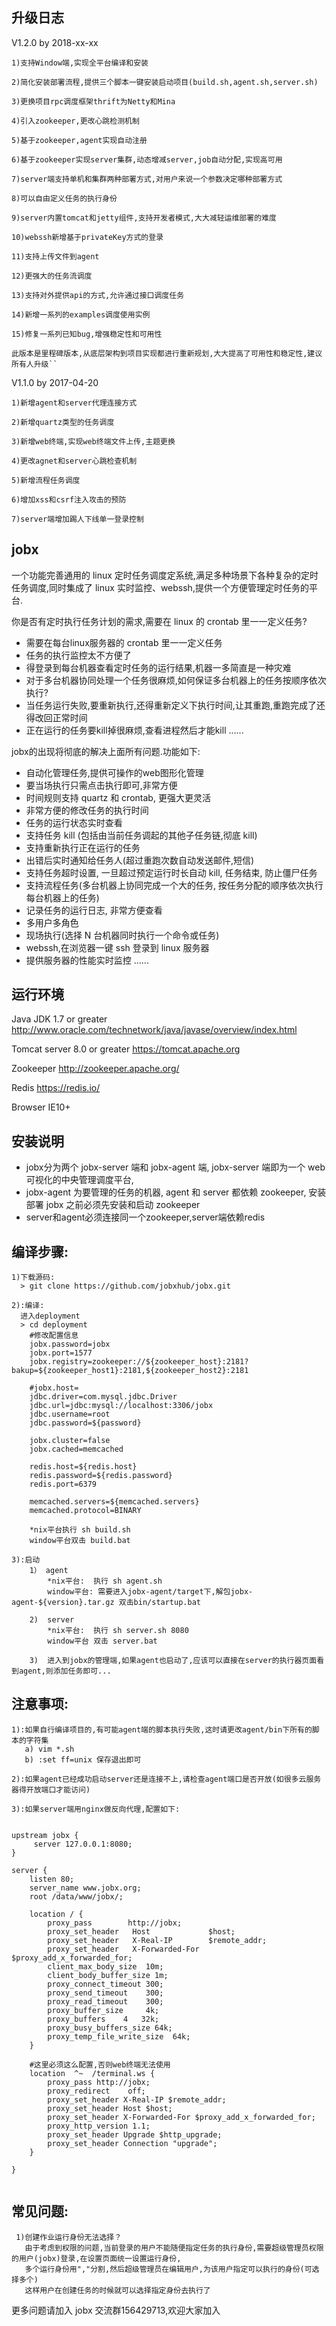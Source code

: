 ## 升级日志

V1.2.0 by 2018-xx-xx

```
1)支持Window端,实现全平台编译和安装

2)简化安装部署流程,提供三个脚本一键安装启动项目(build.sh,agent.sh,server.sh)

3)更换项目rpc调度框架thrift为Netty和Mina

4)引入zookeeper,更改心跳检测机制

5)基于zookeeper,agent实现自动注册

6)基于zookeeper实现server集群,动态增减server,job自动分配,实现高可用

7)server端支持单机和集群两种部署方式,对用户来说一个参数决定哪种部署方式

8)可以自由定义任务的执行身份

9)server内置tomcat和jetty组件,支持开发者模式,大大减轻运维部署的难度

10)webssh新增基于privateKey方式的登录

11)支持上传文件到agent

12)更强大的任务流调度

13)支持对外提供api的方式,允许通过接口调度任务

14)新增一系列的examples调度使用实例

15)修复一系列已知bug,增强稳定性和可用性

此版本是里程碑版本,从底层架构到项目实现都进行重新规划,大大提高了可用性和稳定性,建议所有人升级``
```   

V1.1.0 by 2017-04-20

```
1)新增agent和server代理连接方式
    
2)新增quartz类型的任务调度

3)新增web终端,实现web终端文件上传,主题更换

4)更改agnet和server心跳检查机制

5)新增流程任务调度

6)增加xss和csrf注入攻击的预防

7)server端增加踢人下线单一登录控制

```
    
## jobx

一个功能完善通用的 linux 定时任务调度定系统,满足多种场景下各种复杂的定时任务调度,同时集成了 linux 实时监控、webssh,提供一个方便管理定时任务的平台.

你是否有定时执行任务计划的需求,需要在 linux 的 crontab 里一一定义任务?

 -  需要在每台linux服务器的 crontab 里一一定义任务
 -  任务的执行监控太不方便了
 -  得登录到每台机器查看定时任务的运行结果,机器一多简直是一种灾难
 -  对于多台机器协同处理一个任务很麻烦,如何保证多台机器上的任务按顺序依次执行?
 -  当任务运行失败,要重新执行,还得重新定义下执行时间,让其重跑,重跑完成了还得改回正常时间
 -  正在运行的任务要kill掉很麻烦,查看进程然后才能kill
 ......

jobx的出现将彻底的解决上面所有问题.功能如下:

 -  自动化管理任务,提供可操作的web图形化管理
 -  要当场执行只需点击执行即可,非常方便
 -  时间规则支持 quartz 和 crontab, 更强大更灵活
 -  非常方便的修改任务的执行时间
 -  任务的运行状态实时查看
 -  支持任务 kill (包括由当前任务调起的其他子任务链,彻底 kill)
 -  支持重新执行正在运行的任务
 -  出错后实时通知给任务人(超过重跑次数自动发送邮件,短信)
 -  支持任务超时设置, 一旦超过预定运行时长自动 kill, 任务结束, 防止僵尸任务
 -  支持流程任务(多台机器上协同完成一个大的任务, 按任务分配的顺序依次执行每台机器上的任务)
 -  记录任务的运行日志, 非常方便查看
 -  多用户多角色
 -  现场执行(选择 N 台机器同时执行一个命令或任务)
 -  webssh,在浏览器一键 ssh 登录到 linux 服务器
 -  提供服务器的性能实时监控
 ......
    

## 运行环境

Java JDK 1.7 or greater
http://www.oracle.com/technetwork/java/javase/overview/index.html

Tomcat server 8.0 or greater
https://tomcat.apache.org

Zookeeper
http://zookeeper.apache.org/

Redis
https://redis.io/

Browser IE10+

   
## 安装说明

- jobx分为两个 jobx-server 端和 jobx-agent 端, jobx-server 端即为一个 web 可视化的中央管理调度平台,
- jobx-agent 为要管理的任务的机器, agent 和 server 都依赖 zookeeper, 安装部署 jobx 之前必须先安装和启动 zookeeper
- server和agent必须连接同一个zookeeper,server端依赖redis

## 编译步骤:

```
1)下载源码: 
  > git clone https://github.com/jobxhub/jobx.git

2):编译:
  进入deployment
  > cd deployment
    #修改配置信息
    jobx.password=jobx
    jobx.port=1577
    jobx.registry=zookeeper://${zookeeper_host}:2181?bakup=${zookeeper_host1}:2181,${zookeeper_host2}:2181

    #jobx.host=
    jdbc.driver=com.mysql.jdbc.Driver
    jdbc.url=jdbc:mysql://localhost:3306/jobx
    jdbc.username=root
    jdbc.password=${password}

    jobx.cluster=false
    jobx.cached=memcached

    redis.host=${redis.host}
    redis.password=${redis.password}
    redis.port=6379

    memcached.servers=${memcached.servers}
    memcached.protocol=BINARY

    *nix平台执行 sh build.sh
    window平台双击 build.bat
    
3):启动
    1） agent
        *nix平台:  执行 sh agent.sh
        window平台: 需要进入jobx-agent/target下,解包jobx-agent-${version}.tar.gz 双击bin/startup.bat
   
    2)  server
        *nix平台:  执行 sh server.sh 8080
        window平台 双击 server.bat

    3)  进入到jobx的管理端,如果agent也启动了,应该可以直接在server的执行器页面看到agent,则添加任务即可...

```  

## 注意事项:

```
1):如果自行编译项目的,有可能agent端的脚本执行失败,这时请更改agent/bin下所有的脚本的字符集
   a) vim *.sh
   b) :set ff=unix 保存退出即可
   
2):如果agent已经成功启动server还是连接不上,请检查agent端口是否开放(如很多云服务器得开放端口才能访问)

3):如果server端用nginx做反向代理,配置如下:

   
upstream jobx {
     server 127.0.0.1:8080;
}

server {
    listen 80;
    server_name www.jobx.org;
    root /data/www/jobx/;

    location / {
        proxy_pass        http://jobx;
        proxy_set_header   Host             $host;
        proxy_set_header   X-Real-IP        $remote_addr;
        proxy_set_header   X-Forwarded-For  $proxy_add_x_forwarded_for;
        client_max_body_size  10m;
        client_body_buffer_size 1m;
        proxy_connect_timeout 300;
        proxy_send_timeout    300;
        proxy_read_timeout    300;
        proxy_buffer_size     4k;
        proxy_buffers    4   32k;
        proxy_busy_buffers_size 64k;
        proxy_temp_file_write_size  64k;
    }

    #这里必须这么配置,否则web终端无法使用
    location  ^~  /terminal.ws {
        proxy_pass http://jobx;
        proxy_redirect    off;
        proxy_set_header X-Real-IP $remote_addr;
        proxy_set_header Host $host;
        proxy_set_header X-Forwarded-For $proxy_add_x_forwarded_for;
        proxy_http_version 1.1;
        proxy_set_header Upgrade $http_upgrade;
        proxy_set_header Connection "upgrade";
    }

}


```

## 常见问题:

```
 1)创建作业运行身份无法选择？
   由于考虑到权限的问题,当前登录的用户不能随便指定任务的执行身份,需要超级管理员权限的用户(jobx)登录,在设置页面统一设置运行身份,
   多个运行身份用","分割,然后超级管理员在编辑用户,为该用户指定可以执行的身份(可选择多个)
   这样用户在创建任务的时候就可以选择指定身份去执行了

```

更多问题请加入 jobx 交流群156429713,欢迎大家加入
    
